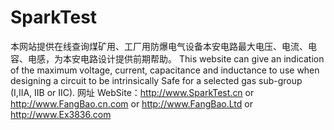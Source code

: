 # SparkTest
本网站提供在线查询煤矿用、工厂用防爆电气设备本安电路最大电压、电流、电容、电感，为本安电路设计提供前期帮助。
This website can give an indication of the maximum voltage, current, capacitance and inductance to use when designing a circuit to be intrinsically Safe for a selected gas sub-group (I,IIA, IIB or IIC).
网址 WebSite：http://www.SparkTest.cn or http://www.FangBao.cn.com or http://www.FangBao.Ltd or http://www.Ex3836.com
